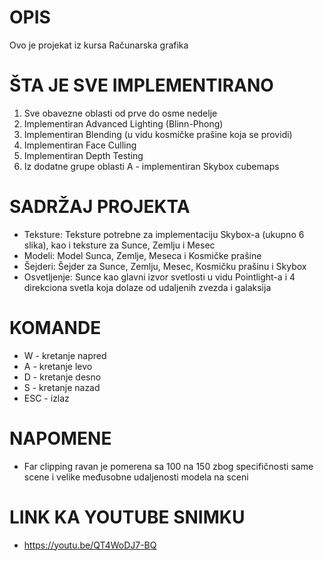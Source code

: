 # OPIS
Ovo je projekat iz kursa Računarska grafika


# ŠTA JE SVE IMPLEMENTIRANO
1. Sve obavezne oblasti od prve do osme nedelje
2. Implementiran Advanced Lighting (Blinn-Phong)
3. Implementiran Blending (u vidu kosmičke prašine koja se providi)
4. Implementiran Face Culling
5. Implementiran Depth Testing
6. Iz dodatne grupe oblasti A - implementiran Skybox cubemaps

# SADRŽAJ PROJEKTA
* Teksture: Teksture potrebne za implementaciju Skybox-a (ukupno 6 slika), kao i teksture za Sunce, Zemlju i Mesec
* Modeli: Model Sunca, Zemlje, Meseca i Kosmičke prašine
* Šejderi: Šejder za Sunce, Zemlju, Mesec, Kosmičku prašinu i Skybox
* Osvetljenje: Sunce kao glavni izvor svetlosti u vidu Pointlight-a i 4 direkciona svetla koja dolaze od udaljenih zvezda i galaksija

# KOMANDE
* W - kretanje napred
* A - kretanje levo
* D - kretanje desno
* S - kretanje nazad
* ESC - izlaz

# NAPOMENE
* Far clipping ravan je pomerena sa 100 na 150 zbog specifičnosti same scene i velike međusobne udaljenosti modela na sceni

# LINK KA YOUTUBE SNIMKU 
* https://youtu.be/QT4WoDJ7-BQ
